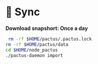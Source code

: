 # 🚄 Sync

**Download snapshort: Once a day**

```bash
 rm -rf $HOME/pactus/.pactus.lock
rm -rf $HOME/pactus/data
cd $HOME/node_pactus
./pactus-daemon import
```
